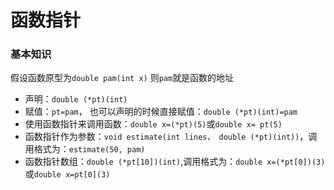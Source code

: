 # 函数指针

### 基本知识
 假设函数原型为`double pam(int x)`
 则`pam`就是函数的地址

- 声明：`double (*pt)(int)`
- 赋值：`pt=pam`， 也可以声明的时候直接赋值：`double (*pt)(int)=pam`
- 使用函数指针来调用函数：`double x=(*pt)(5)`或`double x= pt(5)`
- 函数指针作为参数：`void estimate(int lines， double (*pt)(int))`，调用格式为：`estimate(50, pam)`
- 函数指针数组：`double (*pt[10])(int)`,调用格式为：`double x=(*pt[0])(3)`或`double x=pt[0](3)`
